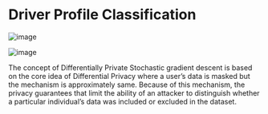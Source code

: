 # Driver Profile Classification 


![image](https://media.github.tik.uni-stuttgart.de/user/3542/files/8cad1fd3-7e32-44d7-b2ad-a0111c112eb5)



![image](https://media.github.tik.uni-stuttgart.de/user/3542/files/40e83606-3c0b-4c9e-84df-d31b4164aad2)



The concept of Differentially Private Stochastic gradient descent is based on the core idea of Differential Privacy where a user’s data is masked but the mechanism is approximately same. Because of this mechanism, the privacy guarantees that limit the ability of an attacker to distinguish whether a particular individual’s data was included or excluded in the dataset. 
